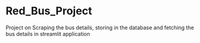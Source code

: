 # Red_Bus_Project
Project on Scraping the bus details, storing in the database and fetching the bus details in streamlit application
